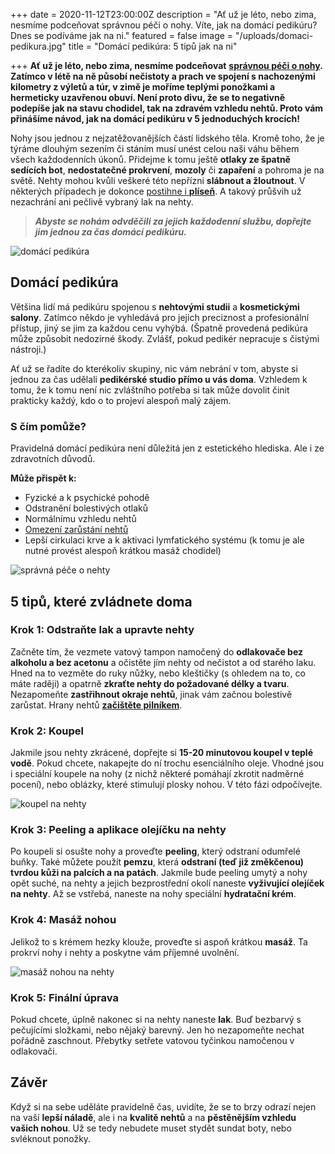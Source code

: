 +++
date = 2020-11-12T23:00:00Z
description = "Ať už je léto, nebo zima, nesmíme podceňovat správnou péči o nohy. Víte, jak na domácí pedikúru? Dnes se podíváme jak na ni."
featured = false
image = "/uploads/domaci-pedikura.jpg"
title = "Domácí pedikúra: 5 tipů jak na ni"

+++
**Ať už je léto, nebo zima, nesmíme podceňovat** [**správnou péči o nohy**](https://www.upravenenehty.cz/spravna-pece-o-nehty-aby-byly-zdrave-a-krasne/)**. Zatímco v létě na ně působí nečistoty a prach ve spojení s nachozenými kilometry z výletů a túr, v zimě je moříme teplými ponožkami a hermeticky uzavřenou obuví. Není proto divu, že se to negativně podepíše jak na stavu chodidel, tak na zdravém vzhledu nehtů. Proto vám přinášíme návod, jak na domácí pedikúru v 5 jednoduchých krocích!**

Nohy jsou jednou z nejzatěžovanějších částí lidského těla. Kromě toho, že je týráme dlouhým sezením či stáním musí unést celou naši váhu během všech každodenních úkonů. Přidejme k tomu ještě **otlaky ze špatně sedících bot**, **nedostatečné prokrvení**, **mozoly** či **zapaření** a pohroma je na světě. Nehty mohou kvůli veškeré této nepřízni **slábnout a žloutnout**. V některých případech je dokonce [postihne i **plíseň**](https://www.upravenenehty.cz/blog/mykoza-nehtu-jak-ji-poznat-a-lecit/). A takový průšvih už nezachrání ani pečlivě vybraný lak na nehty.

> **_Abyste se nohám odvděčili za jejich každodenní službu, dopřejte jim jednou za čas domácí pedikúru._**

![domácí pedikúra](/uploads/pedikura.jpg)

## Domácí pedikúra

Většina lidí má pedikúru spojenou s **nehtovými studii** a **kosmetickými salony**. Zatímco někdo je vyhledává pro jejich preciznost a profesionální přístup, jiný se jim za každou cenu vyhýbá. (Špatně provedená pedikúra může způsobit nedozírné škody. Zvlášť, pokud pedikér nepracuje s čistými nástroji.)

Ať už se řadíte do kterékoliv skupiny, nic vám nebrání v tom, abyste si jednou za čas udělali **pedikérské studio přímo u vás doma**. Vzhledem k tomu, že k tomu není nic zvláštního potřeba si tak může dovolit činit prakticky každý, kdo o to projeví alespoň malý zájem.

### S čím pomůže?

Pravidelná domácí pedikúra není důležitá jen z estetického hlediska. Ale i ze zdravotních důvodů.

**Může přispět k:**

* Fyzické a k psychické pohodě
* Odstranění bolestivých otlaků
* Normálnímu vzhledu nehtů
* [Omezení zarůstání nehtů](https://www.upravenenehty.cz/blog/jak-lecit-zarostly-nehet-a-jak-mu-predejit/)
* Lepší cirkulaci krve a k aktivaci lymfatického systému (k tomu je ale nutné provést alespoň krátkou masáž chodidel)

![správná péče o nehty](/uploads/pece-o-nehty.jpg)

## 5 tipů, které zvládnete doma

### Krok 1: Odstraňte lak a upravte nehty

Začněte tím, že vezmete vatový tampon namočený do **odlakovače bez alkoholu a bez acetonu** a očistěte jím nehty od nečistot a od starého laku. Hned na to vezměte do ruky nůžky, nebo kleštičky (s ohledem na to, co máte raději) a opatrně **zkraťte nehty do požadované délky a tvaru**. Nezapomeňte **zastřihnout okraje nehtů**, jinak vám začnou bolestivě zarůstat. Hrany nehtů [**začištěte pilníkem**](https://www.upravenenehty.cz/blog/elektricky-pilnik-na-nehty-jak-ho-vybrat-spravne-a-kdy-ho-pouzivat/).

### Krok 2: Koupel

Jakmile jsou nehty zkrácené, dopřejte si **15-20 minutovou koupel v teplé vodě**. Pokud chcete, nakapejte do ní trochu esenciálního oleje. Vhodné jsou i speciální koupele na nohy (z nichž některé pomáhají zkrotit nadměrné pocení), nebo oblázky, které stimulují plosky nohou. V této fázi odpočívejte.

![koupel na nehty](/uploads/koupel-na-nehty.jpg)

### Krok 3: Peeling a aplikace olejíčku na nehty

Po koupeli si osušte nohy a proveďte **peeling**, který odstraní odumřelé buňky. Také můžete použít **pemzu**, která **odstraní (teď již změkčenou) tvrdou kůži na palcích a na patách**. Jakmile bude peeling umytý a nohy opět suché, na nehty a jejich bezprostřední okolí naneste **vyživující olejíček na nehty**. Až se vstřebá, naneste na nohy speciální **hydratační krém**.

### Krok 4: Masáž nohou

Jelikož to s krémem hezky klouže, proveďte si aspoň krátkou **masáž**. Ta prokrví nohy i nehty a poskytne vám příjemné uvolnění.

![masáž nohou na nehty](/uploads/masaz-nohou.jpg)

### Krok 5: Finální úprava

Pokud chcete, úplně nakonec si na nehty naneste **lak**. Buď bezbarvý s pečujícími složkami, nebo nějaký barevný. Jen ho nezapomeňte nechat pořádně zaschnout. Přebytky setřete vatovou tyčinkou namočenou v odlakovači.

## Závěr

Když si na sebe uděláte pravidelně čas, uvidíte, že se to brzy odrazí nejen na vaší **lepší náladě**, ale i na **kvalitě nehtů** a na **pěstěnějším vzhledu vašich nohou**. Už se tedy nebudete muset stydět sundat boty, nebo svléknout ponožky.